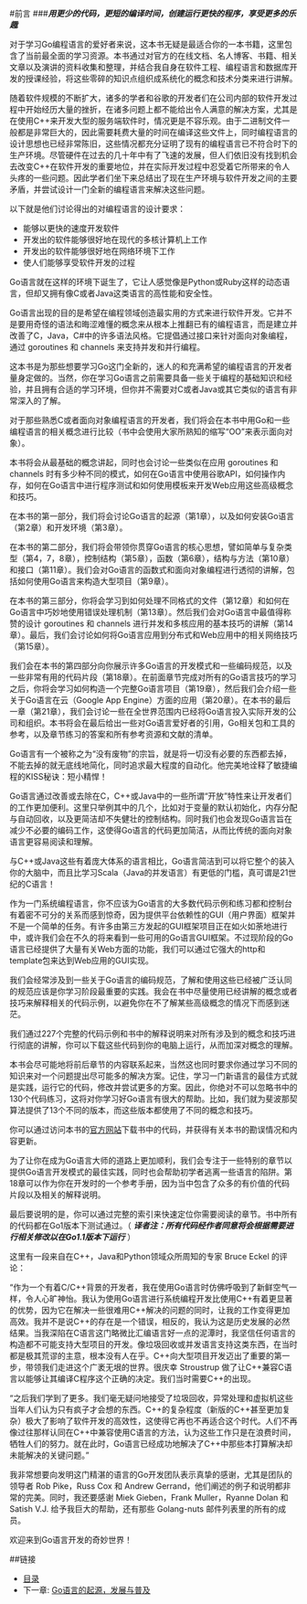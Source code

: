 #前言
###***用更少的代码，更短的编译时间，创建运行更快的程序，享受更多的乐趣***

对于学习Go编程语言的爱好者来说，这本书无疑是最适合你的一本书籍，这里包含了当前最全面的学习资源。本书通过对官方的在线文档、名人博客、书籍、相关文章以及演讲的资料收集和整理，并结合我自身在软件工程、编程语言和数据库开发的授课经验，将这些零碎的知识点组织成系统化的概念和技术分类来进行讲解。

随着软件规模的不断扩大，诸多的学者和谷歌的开发者们在公司内部的软件开发过程中开始经历大量的挫折，在诸多问题上都不能给出令人满意的解决方案，尤其是在使用C++来开发大型的服务端软件时，情况更是不容乐观。由于二进制文件一般都是非常巨大的，因此需要耗费大量的时间在编译这些文件上，同时编程语言的设计思想也已经非常陈旧，这些情况都充分证明了现有的编程语言已不符合时下的生产环境。尽管硬件在过去的几十年中有了飞速的发展，但人们依旧没有找到机会去改变C++在软件开发的重要地位，并在实际开发过程中忍受着它所带来的令人头疼的一些问题。因此学者们坐下来总结出了现在生产环境与软件开发之间的主要矛盾，并尝试设计一门全新的编程语言来解决这些问题。

以下就是他们讨论得出的对编程语言的设计要求：
- 能够以更快的速度开发软件
- 开发出的软件能够很好地在现代的多核计算机上工作
- 开发出的软件能够很好地在网络环境下工作
- 使人们能够享受软件开发的过程

Go语言就在这样的环境下诞生了，它让人感觉像是Python或Ruby这样的动态语言，但却又拥有像C或者Java这类语言的高性能和安全性。

Go语言出现的目的是希望在编程领域创造最实用的方式来进行软件开发。它并不是要用奇怪的语法和晦涩难懂的概念来从根本上推翻已有的编程语言，而是建立并改善了C，Java，C#中的许多语法风格。它提倡通过接口来针对面向对象编程，通过 goroutines 和 channels 来支持并发和并行编程。

这本书是为那些想要学习Go这门全新的，迷人的和充满希望的编程语言的开发者量身定做的。当然，你在学习Go语言之前需要具备一些关于编程的基础知识和经验，并且拥有合适的学习环境，但你并不需要对C或者Java或其它类似的语言有非常深入的了解。

对于那些熟悉C或者面向对象编程语言的开发者，我们将会在本书中用Go和一些编程语言的相关概念进行比较（书中会使用大家所熟知的缩写“OO”来表示面向对象）。

本书将会从最基础的概念讲起，同时也会讨论一些类似在应用 goroutines 和 channels 时有多少种不同的模式，如何在Go语言中使用谷歌API，如何操作内存，如何在Go语言中进行程序测试和如何使用模板来开发Web应用这些高级概念和技巧。

在本书的第一部分，我们将会讨论Go语言的起源（第1章），以及如何安装Go语言（第2章）和开发环境（第3章）。

在本书的第二部分，我们将会带领你贯穿Go语言的核心思想，譬如简单与复杂类型（第4，7，8章），控制结构（第5章），函数（第6章），结构与方法（第10章）和接口（第11章）。我们会对Go语言的函数式和面向对象编程进行透彻的讲解，包括如何使用Go语言来构造大型项目（第9章）。

在本书的第三部分，你将会学习到如何处理不同格式的文件（第12章）和如何在Go语言中巧妙地使用错误处理机制（第13章）。然后我们会对Go语言中最值得称赞的设计 goroutines 和 channels 进行并发和多核应用的基本技巧的讲解（第14章）。最后，我们会讨论如何将Go语言应用到分布式和Web应用中的相关网络技巧（第15章）。

我们会在本书的第四部分向你展示许多Go语言的开发模式和一些编码规范，以及一些非常有用的代码片段（第18章）。在前面章节完成对所有的Go语言技巧的学习之后，你将会学习如何构造一个完整Go语言项目（第19章），然后我们会介绍一些关于Go语言在云（Google App Engine）方面的应用（第20章）。在本书的最后一章（第21章），我们会讨论一些在全世界范围内已经将Go语言投入实际开发的公司和组织。本书将会在最后给出一些对Go语言爱好者的引用，Go相关包和工具的参考，以及章节练习的答案和所有参考资源和文献的清单。

Go语言有一个被称之为“没有废物”的宗旨，就是将一切没有必要的东西都去掉，不能去掉的就无底线地简化，同时追求最大程度的自动化。他完美地诠释了敏捷编程的KISS秘诀：短小精悍！

Go语言通过改善或去除在C，C++或Java中的一些所谓“开放”特性来让开发者们的工作更加便利。这里只举例其中的几个，比如对于变量的默认初始化，内存分配与自动回收，以及更简洁却不失健壮的控制结构。同时我们也会发现Go语言旨在减少不必要的编码工作，这使得Go语言的代码更加简洁，从而比传统的面向对象语言更容易阅读和理解。

与C++或Java这些有着庞大体系的语言相比，Go语言简洁到可以将它整个的装入你的大脑中，而且比学习Scala（Java的并发语言）有更低的门槛，真可谓是21世纪的C语言！

作为一门系统编程语言，你不应该为Go语言的大多数代码示例和练习都和控制台有着密不可分的关系而感到惊奇，因为提供平台依赖性的GUI（用户界面）框架并不是一个简单的任务。有许多由第三方发起的GUI框架项目正在如火如荼地进行中，或许我们会在不久的将来看到一些可用的Go语言GUI框架。不过现阶段的Go语言已经提供了大量有关Web方面的功能，我们可以通过它强大的http和template包来达到Web应用的GUI实现。

我们会经常涉及到一些关于Go语言的编码规范，了解和使用这些已经被广泛认同的规范应该是你学习阶段最重要的实践。我会在书中尽量使用已经讲解的概念或者技巧来解释相关的代码示例，以避免你在不了解某些高级概念的情况下而感到迷茫。

我们通过227个完整的代码示例和书中的解释说明来对所有涉及到的概念和技巧进行彻底的讲解，你可以下载这些代码到你的电脑上运行，从而加深对概念的理解。

本书会尽可能地将前后章节的内容联系起来，当然这也同时要求你通过学习不同的知识来对一个问题提出尽可能多的解决方案。记住，学习一门新语言的最佳方式就是实践，运行它的代码，修改并尝试更多的方案。因此，你绝对不可以忽略书中的130个代码练习，这将对你学习好Go语言有很大的帮助。比如，我们就为斐波那契算法提供了13个不同的版本，而这些版本都使用了不同的概念和技巧。

你可以通过访问本书的[官方网站](https://sites.google.com/site/thewaytogo2012/)下载书中的代码，并获得有关本书的勘误情况和内容更新。

为了让你在成为Go语言大师的道路上更加顺利，我们会专注于一些特别的章节以提供Go语言开发模式的最佳实践，同时也会帮助初学者逃离一些语言的陷阱。第18章可以作为你在开发时的一个参考手册，因为当中包含了众多的有价值的代码片段以及相关的解释说明。

最后要说明的是，你可以通过完整的索引来快速定位你需要阅读的章节。书中所有的代码都在Go1版本下测试通过。（ ***译者注：所有代码经作者同意将会根据需要进行相关修改以在Go1.1版本下运行*** ）

这里有一段来自在C++，Java和Python领域众所周知的专家 Bruce Eckel 的评论：

“作为一个有着C/C++背景的开发者，我在使用Go语言时仿佛呼吸到了新鲜空气一样，令人心旷神怡。我认为使用Go语言进行系统编程开发比使用C++有着更显著的优势，因为它在解决一些很难用C++解决的问题的同时，让我的工作变得更加高效。我并不是说C++的存在是一个错误，相反的，我认为这是历史发展的必然结果。当我深陷在C语言这门略微比汇编语言好一点的泥潭时，我坚信任何语言的构造都不可能支持大型项目的开发。像垃圾回收或并发语言支持这类东西，在当时都是极其荒谬的主意，根本没有人在乎。C++向大型项目开发迈出了重要的第一步，带领我们走进这个广袤无垠的世界。很庆幸 Stroustrup 做了让C++兼容C语言以能够让其编译C程序这个正确的决定。我们当时需要C++的出现。

“之后我们学到了更多。我们毫无疑问地接受了垃圾回收，异常处理和虚拟机这些当年人们认为只有疯子才会想的东西。C++的复杂程度（新版的C++甚至更加复杂）极大了影响了软件开发的高效性，这使得它再也不再适合这个时代。人们不再像过往那样认同在C++中兼容使用C语言的方法，认为这些工作只是在浪费时间，牺牲人们的努力。就在此时，Go语言已经成功地解决了C++中那些本打算解决却未能解决的关键问题。”

我非常想要向发明这门精湛的语言的Go开发团队表示真挚的感谢，尤其是团队的领导者 Rob Pike，Russ Cox 和 Andrew Gerrand，他们阐述的例子和说明都非常的完美。同时，我还要感谢 Miek Gieben，Frank Muller，Ryanne Dolan 和 Satish V.J. 给予我巨大的帮助，还有那些 Golang-nuts 邮件列表里的所有的成员。

欢迎来到Go语言开发的奇妙世界！

##链接
- [目录](directory.md)
- 下一章: [Go语言的起源，发展与普及](01.1.md)